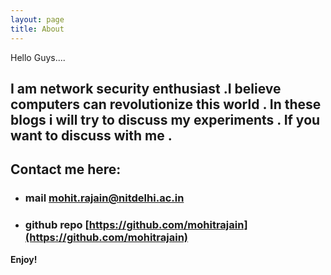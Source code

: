 ```yaml
---
layout: page
title: About
---
```


Hello Guys....

## I am network security enthusiast .I believe computers can revolutionize this world . In these blogs i will try to discuss my experiments . If you want to discuss with me .
## Contact me here:
* ### mail [mohit.rajain@nitdelhi.ac.in](mohit.rajain@nitdelhi.ac.in)
* ### github repo [https://github.com/mohitrajain](https://github.com/mohitrajain)
**Enjoy!**

